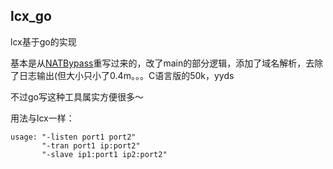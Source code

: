 ## lcx_go
lcx基于go的实现

基本是从[NATBypass](https://github.com/cw1997/NATBypass)重写过来的，改了main的部分逻辑，添加了域名解析，去除了日志输出(但大小只小了0.4m。。。C语言版的50k，yyds

不过go写这种工具属实方便很多～

用法与lcx一样：
```
usage: "-listen port1 port2"
       "-tran port1 ip:port2"
       "-slave ip1:port1 ip2:port2"
```